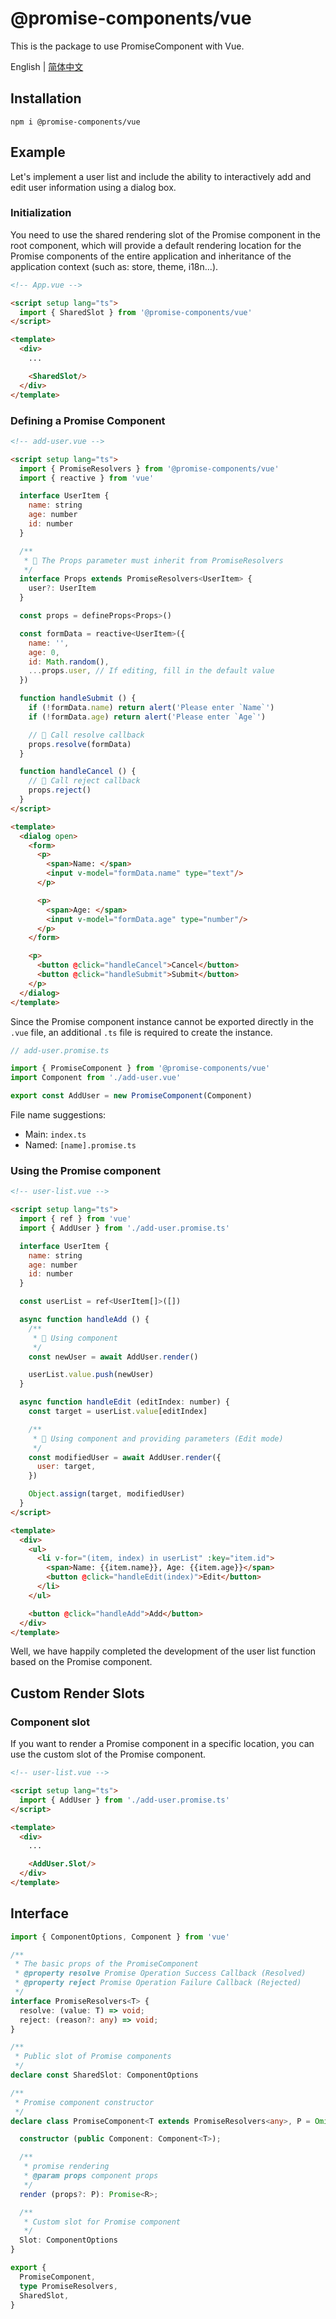 # @promise-components/vue

This is the package to use PromiseComponent with Vue.

English | [简体中文](./README-zh.md)

## Installation

```shell
npm i @promise-components/vue
```

## Example

Let's implement a user list and include the ability to interactively add and edit user information using a dialog box.

### Initialization

You need to use the shared rendering slot of the Promise component in the root component, which will provide a default
rendering location for the Promise components of the entire application and inheritance of the application context (such
as: store, theme, i18n...).

```html
<!-- App.vue -->

<script setup lang="ts">
  import { SharedSlot } from '@promise-components/vue'
</script>

<template>
  <div>
    ...

    <SharedSlot/>
  </div>
</template>
```

### Defining a Promise Component

```html
<!-- add-user.vue -->

<script setup lang="ts">
  import { PromiseResolvers } from '@promise-components/vue'
  import { reactive } from 'vue'

  interface UserItem {
    name: string
    age: number
    id: number
  }

  /**
   * 📌 The Props parameter must inherit from PromiseResolvers
   */
  interface Props extends PromiseResolvers<UserItem> {
    user?: UserItem
  }

  const props = defineProps<Props>()

  const formData = reactive<UserItem>({
    name: '',
    age: 0,
    id: Math.random(),
    ...props.user, // If editing, fill in the default value
  })

  function handleSubmit () {
    if (!formData.name) return alert('Please enter `Name`')
    if (!formData.age) return alert('Please enter `Age`')

    // 📌 Call resolve callback
    props.resolve(formData)
  }

  function handleCancel () {
    // 📌 Call reject callback
    props.reject()
  }
</script>

<template>
  <dialog open>
    <form>
      <p>
        <span>Name: </span>
        <input v-model="formData.name" type="text"/>
      </p>

      <p>
        <span>Age: </span>
        <input v-model="formData.age" type="number"/>
      </p>
    </form>

    <p>
      <button @click="handleCancel">Cancel</button>
      <button @click="handleSubmit">Submit</button>
    </p>
  </dialog>
</template>
```

Since the Promise component instance cannot be exported directly in the `.vue` file, an additional `.ts` file is
required to create the instance.

```ts
// add-user.promise.ts

import { PromiseComponent } from '@promise-components/vue'
import Component from './add-user.vue'

export const AddUser = new PromiseComponent(Component)
```

File name suggestions:

+ Main: `index.ts`
+ Named: `[name].promise.ts`

### Using the Promise component

```html
<!-- user-list.vue -->

<script setup lang="ts">
  import { ref } from 'vue'
  import { AddUser } from './add-user.promise.ts'

  interface UserItem {
    name: string
    age: number
    id: number
  }

  const userList = ref<UserItem[]>([])

  async function handleAdd () {
    /**
     * 📌 Using component
     */
    const newUser = await AddUser.render()

    userList.value.push(newUser)
  }

  async function handleEdit (editIndex: number) {
    const target = userList.value[editIndex]

    /**
     * 📌 Using component and providing parameters (Edit mode)
     */
    const modifiedUser = await AddUser.render({
      user: target,
    })

    Object.assign(target, modifiedUser)
  }
</script>

<template>
  <div>
    <ul>
      <li v-for="(item, index) in userList" :key="item.id">
        <span>Name: {{item.name}}, Age: {{item.age}}</span>
        <button @click="handleEdit(index)">Edit</button>
      </li>
    </ul>

    <button @click="handleAdd">Add</button>
  </div>
</template>
```

Well, we have happily completed the development of the user list function based on the Promise component.

## Custom Render Slots

### Component slot

If you want to render a Promise component in a specific location, you can use the custom slot of the Promise component.

```html
<!-- user-list.vue -->

<script setup lang="ts">
  import { AddUser } from './add-user.promise.ts'
</script>

<template>
  <div>
    ...

    <AddUser.Slot/>
  </div>
</template>
```

## Interface

```ts
import { ComponentOptions, Component } from 'vue'

/**
 * The basic props of the PromiseComponent
 * @property resolve Promise Operation Success Callback (Resolved)
 * @property reject Promise Operation Failure Callback (Rejected)
 */
interface PromiseResolvers<T> {
  resolve: (value: T) => void;
  reject: (reason?: any) => void;
}

/**
 * Public slot of Promise components
 */
declare const SharedSlot: ComponentOptions

/**
 * Promise component constructor
 */
declare class PromiseComponent<T extends PromiseResolvers<any>, P = Omit<T, keyof PromiseResolvers<any>>, R = Parameters<T['resolve']>[0]> {

  constructor (public Component: Component<T>);

  /**
   * promise rendering
   * @param props component props
   */
  render (props?: P): Promise<R>;

  /**
   * Custom slot for Promise component
   */
  Slot: ComponentOptions
}

export {
  PromiseComponent,
  type PromiseResolvers,
  SharedSlot,
}
```